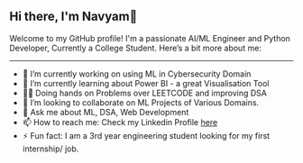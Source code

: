 ## Hi there, I'm Navyam👋

Welcome to my GitHub profile! I'm a passionate AI/ML Engineer and Python Developer, Currently a College Student.
Here’s a bit more about me:

---
- 🔭 I’m currently working on using ML in Cybersecurity Domain
- 🌱 I’m currently learning about Power BI - a great Visualisation Tool
- 🧑‍💻 Doing hands on Problems over LEETCODE and improving DSA
- 👯 I’m looking to collaborate on ML Projects of Various Domains.
- 💬 Ask me about ML, DSA, Web Development
- 📫 How to reach me: Check my Linkedin Profile [here](https://www.linkedin.com/in/navyam-raushan-43394424a/)
- ⚡ Fun fact: I am a 3rd year engineering student looking for my first internship/ job.

